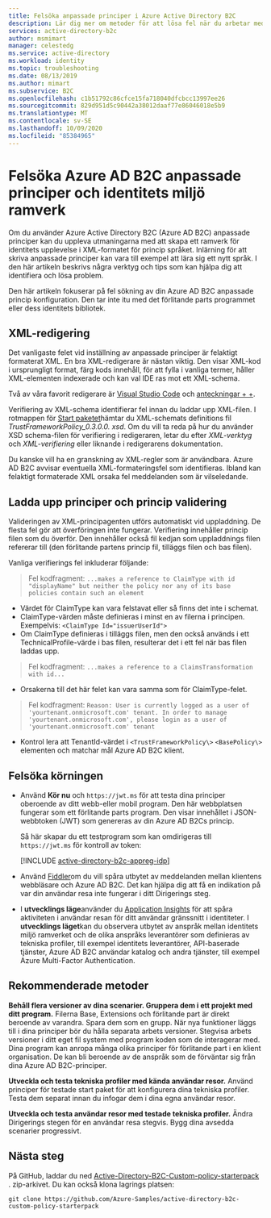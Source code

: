 ```yaml
---
title: Felsöka anpassade principer i Azure Active Directory B2C
description: Lär dig mer om metoder för att lösa fel när du arbetar med anpassade principer i Azure Active Directory B2C.
services: active-directory-b2c
author: msmimart
manager: celestedg
ms.service: active-directory
ms.workload: identity
ms.topic: troubleshooting
ms.date: 08/13/2019
ms.author: mimart
ms.subservice: B2C
ms.openlocfilehash: c1b51792c86cfce15fa718040dfcbcc13997ee26
ms.sourcegitcommit: 829d951d5c90442a38012daaf77e86046018e5b9
ms.translationtype: MT
ms.contentlocale: sv-SE
ms.lasthandoff: 10/09/2020
ms.locfileid: "85384965"
---
```

# <a name="troubleshoot-azure-ad-b2c-custom-policies-and-identity-experience-framework"></a>Felsöka Azure AD B2C anpassade principer och identitets miljö ramverk

Om du använder Azure Active Directory B2C (Azure AD B2C) anpassade principer kan du uppleva utmaningarna med att skapa ett ramverk för identitets upplevelse i XML-formatet för princip språket. Inlärning för att skriva anpassade principer kan vara till exempel att lära sig ett nytt språk. I den här artikeln beskrivs några verktyg och tips som kan hjälpa dig att identifiera och lösa problem.

Den här artikeln fokuserar på fel sökning av din Azure AD B2C anpassade princip konfiguration. Den tar inte itu med det förlitande parts programmet eller dess identitets bibliotek.

## <a name="xml-editing"></a>XML-redigering

Det vanligaste felet vid inställning av anpassade principer är felaktigt formaterat XML. En bra XML-redigerare är nästan viktig. Den visar XML-kod i ursprungligt format, färg kods innehåll, för att fylla i vanliga termer, håller XML-elementen indexerade och kan val IDE ras mot ett XML-schema.

Två av våra favorit redigerare är [Visual Studio Code](https://code.visualstudio.com/) och [anteckningar + +](https://notepad-plus-plus.org/).

Verifiering av XML-schema identifierar fel innan du laddar upp XML-filen. I rotmappen för [Start paketet](https://github.com/Azure-Samples/active-directory-b2c-custom-policy-starterpack)hämtar du XML-schemats definitions fil *TrustFrameworkPolicy_0.3.0.0. xsd*. Om du vill ta reda på hur du använder XSD schema-filen för verifiering i redigeraren, letar du efter *XML-verktyg* och *XML-verifiering* eller liknande i redigerarens dokumentation.

Du kanske vill ha en granskning av XML-regler som är användbara. Azure AD B2C avvisar eventuella XML-formateringsfel som identifieras. Ibland kan felaktigt formaterade XML orsaka fel meddelanden som är vilseledande.

## <a name="upload-policies-and-policy-validation"></a>Ladda upp principer och princip validering

Valideringen av XML-principagenten utförs automatiskt vid uppladdning. De flesta fel gör att överföringen inte fungerar. Verifiering innehåller princip filen som du överför. Den innehåller också fil kedjan som uppladdnings filen refererar till (den förlitande partens princip fil, tilläggs filen och bas filen).

Vanliga verifierings fel inkluderar följande:

> Fel kodfragment: `...makes a reference to ClaimType with id "displayName" but neither the policy nor any of its base policies contain such an element`

* Värdet för ClaimType kan vara felstavat eller så finns det inte i schemat.
* ClaimType-värden måste definieras i minst en av filerna i principen.
    Exempelvis: `<ClaimType Id="issuerUserId">`
* Om ClaimType definieras i tilläggs filen, men den också används i ett TechnicalProfile-värde i bas filen, resulterar det i ett fel när bas filen laddas upp.

> Fel kodfragment: `...makes a reference to a ClaimsTransformation with id...`

* Orsakerna till det här felet kan vara samma som för ClaimType-felet.

> Fel kodfragment: `Reason: User is currently logged as a user of 'yourtenant.onmicrosoft.com' tenant. In order to manage 'yourtenant.onmicrosoft.com', please login as a user of 'yourtenant.onmicrosoft.com' tenant`

* Kontrol lera att TenantId-värdet i `<TrustFrameworkPolicy\>` `<BasePolicy\>` elementen och matchar mål Azure AD B2C klient.

## <a name="troubleshoot-the-runtime"></a>Felsöka körningen

* Använd **Kör nu** och `https://jwt.ms` för att testa dina principer oberoende av ditt webb-eller mobil program. Den här webbplatsen fungerar som ett förlitande parts program. Den visar innehållet i JSON-webbtoken (JWT) som genereras av din Azure AD B2Cs princip.

    Så här skapar du ett testprogram som kan omdirigeras till `https://jwt.ms` för kontroll av token:

    [!INCLUDE [active-directory-b2c-appreg-idp](../../includes/active-directory-b2c-appreg-idp.md)]

* Använd [Fiddler](https://www.telerik.com/fiddler)om du vill spåra utbytet av meddelanden mellan klientens webbläsare och Azure AD B2C. Det kan hjälpa dig att få en indikation på var din användar resa inte fungerar i ditt Dirigerings steg.

* I **utvecklings läge**använder du [Application Insights](troubleshoot-with-application-insights.md) för att spåra aktiviteten i användar resan för ditt användar gränssnitt i identiteter. I **utvecklings läget**kan du observera utbytet av anspråk mellan identitets miljö ramverket och de olika anspråks leverantörer som definieras av tekniska profiler, till exempel identitets leverantörer, API-baserade tjänster, Azure AD B2C användar katalog och andra tjänster, till exempel Azure Multi-Factor Authentication.

## <a name="recommended-practices"></a>Rekommenderade metoder

**Behåll flera versioner av dina scenarier. Gruppera dem i ett projekt med ditt program.** Filerna Base, Extensions och förlitande part är direkt beroende av varandra. Spara dem som en grupp. När nya funktioner läggs till i dina principer bör du hålla separata arbets versioner. Stegvisa arbets versioner i ditt eget fil system med program koden som de interagerar med. Dina program kan anropa många olika principer för förlitande part i en klient organisation. De kan bli beroende av de anspråk som de förväntar sig från dina Azure AD B2C-principer.

**Utveckla och testa tekniska profiler med kända användar resor.** Använd principer för testade start paket för att konfigurera dina tekniska profiler. Testa dem separat innan du infogar dem i dina egna användar resor.

**Utveckla och testa användar resor med testade tekniska profiler.** Ändra Dirigerings stegen för en användar resa stegvis. Bygg dina avsedda scenarier progressivt.

## <a name="next-steps"></a>Nästa steg

På GitHub, laddar du ned [Active-Directory-B2C-Custom-policy-starterpack](https://github.com/Azure-Samples/active-directory-b2c-custom-policy-starterpack/archive/master.zip) . zip-arkivet. Du kan också klona lagrings platsen:

```
git clone https://github.com/Azure-Samples/active-directory-b2c-custom-policy-starterpack
```
